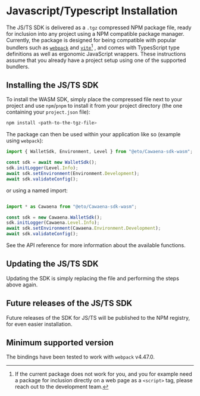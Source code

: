 # Javascript/Typescript Installation

The JS/TS SDK is delivered as a `.tgz` compressed NPM package file, ready for inclusion into any project using a NPM compatible package manager. Currently, the package is designed for being compatible with
popular bundlers such as [`webpack`](https://webpack.js.org/) and [`vite`](https://vitejs.dev/)[^wasm-package] , and comes with TypesScript type definitions as well as ergonomic JavaScript wrappers.
These instructions assume that you already have a project setup using one of the supported bundlers.

## Installing the JS/TS SDK

To install the WASM SDK, simply place the compressed file next to your project and use `npm`/`pnpm` to install it from your project directory (the one containing your `project.json` file):

```bash
npm install <path-to-the-tgz-file>
```

The package can then be used within your application like so (example using `webpack`):

```typescript
import { WalletSdk, Environment, Level } from "@eto/Cawaena-sdk-wasm";

const sdk = await new WalletSdk();
sdk.initLogger(Level.Info);
await sdk.setEnvironment(Environment.Development);
await sdk.validateConfig();
```

or using a named import:

```typescript

import * as Cawaena from "@eto/Cawaena-sdk-wasm";

const sdk = new Cawaena.WalletSdk();
sdk.initLogger(Cawaena.Level.Info);
await sdk.setEnvironment(Cawaena.Environment.Development);
await sdk.validateConfig();

```

See the API reference for more information about the available functions.

## Updating the JS/TS SDK

Updating the SDK is simply replacing the file and performing the steps above again.

## Future releases of the JS/TS SDK

Future releases of the SDK for JS/TS will be published to the NPM registry, for even easier installation.

## Minimum supported version

The bindings have been tested to work with `webpack` v4.47.0.

[^wasm-package]: If the current package does not work for you, and you for example need a package for inclusion directly on a web page as a `<script>` tag, please reach out to the development team.
